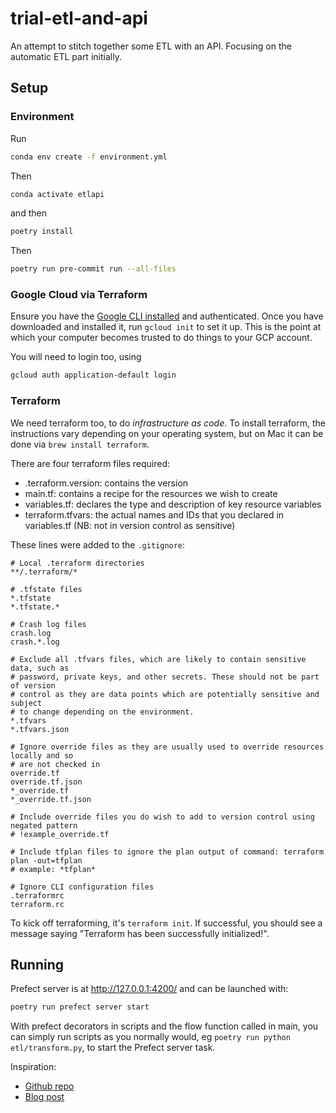# trial-etl-and-api

An attempt to stitch together some ETL with an API. Focusing on the automatic ETL part initially.

## Setup

### Environment

Run

```bash
conda env create -f environment.yml
```

Then

```bash
conda activate etlapi
```

and then

```bash
poetry install
```

Then

```bash
poetry run pre-commit run --all-files
```

### Google Cloud via Terraform

Ensure you have the [Google CLI installed](https://cloud.google.com/sdk/docs/install-sdk) and authenticated. Once you have downloaded and installed it, run `gcloud init` to set it up. This is the point at which your computer becomes trusted to do things to your GCP account.

You will need to login too, using

```bash
gcloud auth application-default login
```

### Terraform

We need terraform too, to do *infrastructure as code*. To install terraform, the instructions vary depending on your operating system, but on Mac it can be done via `brew install terraform`.

There are four terraform files required:

- .terraform.version: contains the version
- main.tf: contains a recipe for the resources we wish to create
- variables.tf: declares the type and description of key resource variables
- terraform.tfvars: the actual names and IDs that you declared in variables.tf (NB: not in version control as sensitive)

These lines were added to the `.gitignore`:

```text
# Local .terraform directories
**/.terraform/*

# .tfstate files
*.tfstate
*.tfstate.*

# Crash log files
crash.log
crash.*.log

# Exclude all .tfvars files, which are likely to contain sensitive data, such as
# password, private keys, and other secrets. These should not be part of version
# control as they are data points which are potentially sensitive and subject
# to change depending on the environment.
*.tfvars
*.tfvars.json

# Ignore override files as they are usually used to override resources locally and so
# are not checked in
override.tf
override.tf.json
*_override.tf
*_override.tf.json

# Include override files you do wish to add to version control using negated pattern
# !example_override.tf

# Include tfplan files to ignore the plan output of command: terraform plan -out=tfplan
# example: *tfplan*

# Ignore CLI configuration files
.terraformrc
terraform.rc
```

To kick off terraforming, it's `terraform init`. If successful, you should see a message saying "Terraform has been successfully initialized!".

## Running

Prefect server is at http://127.0.0.1:4200/ and can be launched with:

```bash
poetry run prefect server start
```

With prefect decorators in scripts and the flow function called in main, you can simply run scripts as you normally would, eg `poetry run python etl/transform.py`, to start the Prefect server task.

Inspiration:

- [Github repo](https://github.com/RyanEricLamb/data-engineering-bus-tracker/tree/main/etl)
- [Blog post](https://medium.com/@ryanelamb/a-data-engineering-project-with-prefect-docker-terraform-google-cloudrun-bigquery-and-streamlit-3fc6e08b9398)
